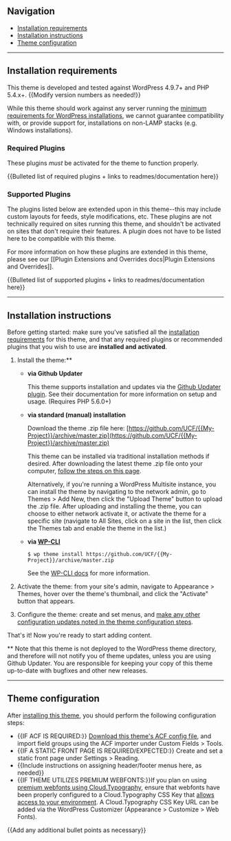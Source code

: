 ## Navigation
- [Installation requirements](#installation-requirements)
- [Installation instructions](#installation-instructions)
- [Theme configuration](#theme-configuration)

-----

## Installation requirements

This theme is developed and tested against WordPress 4.9.7+ and PHP 5.4.x+. {{Modify version numbers as needed!}}

While this theme should work against any server running the [minimum requirements for WordPress installations](https://wordpress.org/about/requirements/), we cannot guarantee compatibility with, or provide support for, installations on non-LAMP stacks (e.g. Windows installations).

### Required Plugins
These plugins *must* be activated for the theme to function properly.

{{Bulleted list of required plugins + links to readmes/documentation here}}

### Supported Plugins
The plugins listed below are extended upon in this theme--this may include custom layouts for feeds, style modifications, etc.  These plugins are not technically required on sites running this theme, and shouldn't be activated on sites that don't require their features.  A plugin does not have to be listed here to be compatible with this theme.

For more information on how these plugins are extended in this theme, please see our [[Plugin Extensions and Overrides docs|Plugin Extensions and Overrides]].

{{Bulleted list of supported plugins + links to readmes/documentation here}}

-----

## Installation instructions

Before getting started: make sure you've satisfied all the [installation requirements](#installation-requirements) for this theme, and that any required plugins or recommended plugins that you wish to use are **installed and activated**.

1. Install the theme:**

    - **via Github Updater**

      This theme supports installation and updates via the [Github Updater plugin](https://github.com/afragen/github-updater).  See their documentation for more information on setup and usage.  (Requires PHP 5.6.0+)

    - **via standard (manual) installation**

      Download the theme .zip file here: [https://github.com/UCF/{{My-Project}}/archive/master.zip](https://github.com/UCF/{{My-Project}}/archive/master.zip)

      This theme can be installed via traditional installation methods if desired.  After downloading the latest theme .zip file onto your computer, [follow the steps on this page](https://codex.wordpress.org/Using_Themes#Adding_New_Themes).

      Alternatively, if you're running a WordPress Multisite instance, you can install the theme by navigating to the network admin, go to Themes > Add New, then click the "Upload Theme" button to upload the .zip file.  After uploading and installing the theme, you can choose to either network activate it, or activate the theme for a specific site (navigate to All Sites, click on a site in the list, then click the Themes tab and enable the theme in the list.)

    - **via [WP-CLI](http://wp-cli.org/)**

      `$ wp theme install https://github.com/UCF/{{My-Project}}/archive/master.zip`

      See the [WP-CLI docs](https://developer.wordpress.org/cli/commands/theme/install/) for more information.
2. Activate the theme: from your site's admin, navigate to Appearance > Themes, hover over the theme's thumbnail, and click the "Activate" button that appears.
3. Configure the theme: create and set menus, and [make any other configuration updates noted in the theme configuration steps](#theme-configuration).

That's it! Now you're ready to start adding content.

** Note that this theme is not deployed to the WordPress theme directory, and therefore will not notify you of theme updates, unless you are using Github Updater.  You are responsible for keeping your copy of this theme up-to-date with bugfixes and other new releases.

-----

## Theme configuration

After [installing this theme](#installation-instructions), you should perform the following configuration steps:

* {{IF ACF IS REQUIRED:}} [Download this theme's ACF config file](https://github.com/UCF/{{My-Project}}/blob/master/dev/acf-export.json), and import field groups using the ACF importer under Custom Fields > Tools.
* {{IF A STATIC FRONT PAGE IS REQUIRED/EXPECTED:}} Create and set a static front page under Settings > Reading.
* {{Include instructions on assigning header/footer menus here, as needed}}
* {{IF THEME UTILIZES PREMIUM WEBFONTS:}}If you plan on using [premium webfonts using Cloud.Typography](https://ucf.github.io/Athena-Framework/getting-started/download-install/#webfont-configuration), ensure that webfonts have been properly configured to a Cloud.Typography CSS Key that [allows access to your environment](https://dashboard.typography.com/user-guide/managing-domains). A Cloud.Typography CSS Key URL can be added via the WordPress Customizer (Appearance > Customize > Web Fonts).

{{Add any additional bullet points as necessary}}
